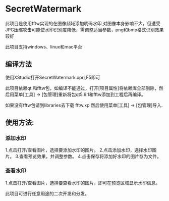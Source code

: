 # SecretWatermark
此项目是使用fftw实现的在图像频域添加明码水印,对图像本身影响不大，但遭受JPG压缩攻击可能使水印识别度降低，需调整适当参数，png和bmp格式识别效果较好

此项目支持windows、linux和mac平台

## 编译方法
使用XStudio打开SecretWatermark.xprj,F5即可

此项目依赖qt 和fftw包，如编译不能通过，打开[项目属性]将依赖库全部删除，然后用菜单[工具] -> [包管理]重新将包qt5.9.1和fftw添加到工程后再编译。

如果没有fftw包请到libraries去下载 fftw.xp 然后使用菜单[工具] -> [包管理]导入.

## 使用方法:

### 添加水印
1.点击打开/查看图片，选择要添加水印的图片。
2.点击添加水印，选择水印图片。
3.查看预览效果，并调整参数。
4.点击保存将添加好水印的图片存为文件。

### 查看水印
1.点击打开/查看图片，选择要查看水印的图片，即可在预览区域显示水印信息。

此项目可进行任意用途的二次开发和分发。